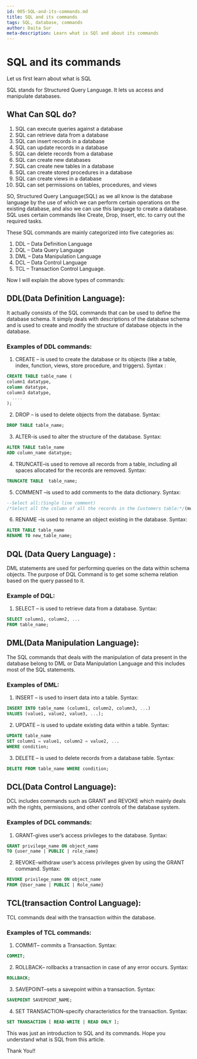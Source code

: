 ```yaml
---
id: 005-SQL-and-its-commands.md
title: SQL and its commands
tags: SQL, database, commands
author: Daita Sur
meta-description: Learn what is SQl and about its commands
---
```


# SQL and its commands

Let us first learn about what is SQL

SQL stands for Structured Query Language. It lets us access and manipulate databases.

## What Can SQL do?

1. SQL can execute queries against a database
2. SQL can retrieve data from a database
3. SQL can insert records in a database
4. SQL can update records in a database
5. SQL can delete records from a database
6. SQL can create new databases
7. SQL can create new tables in a database
8. SQL can create stored procedures in a database
9. SQL can create views in a database
10. SQL can set permissions on tables, procedures, and views

SO, Structured Query Language(SQL) as we all know is the database language by the use of which we can perform certain operations on the existing database, and also we can use this language to create a database. SQL uses certain commands like Create, Drop, Insert, etc. to carry out the required tasks.

These SQL commands are mainly categorized into five categories as:
1. DDL – Data Definition Language
2. DQL – Data Query Language
3. DML – Data Manipulation Language
4. DCL – Data Control Language
5. TCL – Transaction Control Language. 

Now I will explain the above types of commands:

## DDL(Data Definition Language): 
 It actually consists of the SQL commands that can be used to define the database schema. It simply deals with descriptions of the database schema and is used to create and modify the structure of database objects in the database.

### Examples of DDL commands:
1. CREATE – is used to create the database or its objects (like a table, index, function, views, store procedure, and triggers).
Syntax :
```sql
CREATE TABLE table_name (
column1 datatype,
column datatype,
column3 datatype,
  ....
);

```
2. DROP – is used to delete objects from the database.
Syntax:
```sql
DROP TABLE table_name;
```
3. ALTER-is used to alter the structure of the database.
Syntax:
```sql
ALTER TABLE table_name
ADD column_name datatype;

```
4. TRUNCATE–is used to remove all records from a table, including all spaces allocated for the records are removed.
Syntax:
```sql
TRUNCATE TABLE  table_name;
```
5. COMMENT –is used to add comments to the data dictionary.
Syntax:
```sql
--Select all:(Single line comment)
/*Select all the column of all the records in the Customers table:*/(multi-line comment)
```
6. RENAME –is used to rename an object existing in the database.
Syntax:
```sql
ALTER TABLE table_name
RENAME TO new_table_name;
```
## DQL (Data Query Language) :
DML statements are used for performing queries on the data within schema objects. The purpose of DQL Command is to get some schema relation based on the query passed to it.

### Example of DQL:
1. SELECT – is used to retrieve data from a database.
Syntax:
```sql
SELECT column1, column2, ...
FROM table_name;

```
## DML(Data Manipulation Language): 
The SQL commands that deals with the manipulation of data present in the database belong to DML or Data Manipulation Language and this includes most of the SQL statements.

### Examples of DML:
1. INSERT – is used to insert data into a table.
Syntax:
```sql
INSERT INTO table_name (column1, column2, column3, ...)
VALUES (value1, value2, value3, ...);
```
2. UPDATE – is used to update existing data within a table.
Syntax:
```sql
UPDATE table_name
SET column1 = value1, column2 = value2, ...
WHERE condition;
```
3. DELETE – is used to delete records from a database table.
Syntax:
```sql
DELETE FROM table_name WHERE condition;
```
## DCL(Data Control Language): 
DCL includes commands such as GRANT and REVOKE which mainly deals with the rights, permissions, and other controls of the database system.

### Examples of DCL commands:
1. GRANT-gives user’s access privileges to the database.
Syntax:
```sql
GRANT privilege_name ON object_name 
TO {user_name | PUBLIC | role_name} 
```
2. REVOKE-withdraw user’s access privileges given by using the GRANT command.
Syntax:
```sql
REVOKE privilege_name ON object_name 
FROM {User_name | PUBLIC | Role_name}
```
## TCL(transaction Control Language): 
TCL commands deal with the transaction within the database.

### Examples of TCL commands:
1. COMMIT– commits a Transaction.
Syntax:
```sql
COMMIT;
```
2. ROLLBACK– rollbacks a transaction in case of any error occurs.
Syntax:
```sql
ROLLBACK;
```
3. SAVEPOINT–sets a savepoint within a transaction.
Syntax:
```sql
SAVEPOINT SAVEPOINT_NAME;
```
4. SET TRANSACTION–specify characteristics for the transaction.
Syntax:
```sql
SET TRANSACTION [ READ-WRITE | READ ONLY ];
```

This was just an introduction to SQL and its commands. Hope you understand what is SQL from this article.

Thank You!!
